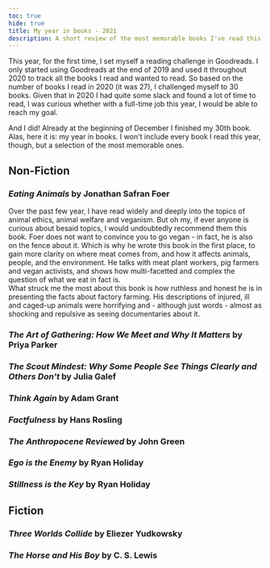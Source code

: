 ```yaml
---
toc: true
hide: true
title: My year in books - 2021
description: A short review of the most memorable books I've read this year.
---
```


This year, for the first time, I set myself a reading challenge in Goodreads. I only started using Goodreads at the end of 2019 and used it throughout 2020 to track all the books I read and wanted to read. So based on the number of books I read in 2020 (it was 27), I challenged myself to 30 books. Given that in 2020 I had quite some slack and found a lot of time to read, I was curious whether with a full-time job this year, I would be able to reach my goal.

And I did! Already at the beginning of December I finished my 30th book. Alas, here it is: my year in books. I won't include every book I read this year, though, but a selection of the most memorable ones.

## Non-Fiction

### *Eating Animals* by Jonathan Safran Foer

Over the past few year, I have read widely and deeply into the topics of animal ethics, animal welfare and veganism. But oh my, if ever anyone is curious about besaid topics, I would undoubtedly recommend them this book. 
Foer does not want to convince you to go vegan - in fact, he is also on the fence about it. Which is why he wrote this book in the first place, to gain more clarity on where meat comes from, and how it affects animals, people, and the environment. He talks with meat plant workers, pig farmers and vegan activists, and shows how multi-facetted and complex the question of what we eat in fact is.  
What struck me the most about this book is how ruthless and honest he is in presenting the facts about factory farming. His descriptions of injured, ill and caged-up animals were horrifying and - although just words - almost as shocking and repulsive as seeing documentaries about it.

### *The Art of Gathering: How We Meet and Why It Matters* by Priya Parker

### *The Scout Mindest: Why Some People See Things Clearly and Others Don't* by Julia Galef

### *Think Again* by Adam Grant

### *Factfulness* by Hans Rosling

### *The Anthropocene Reviewed* by John Green

### *Ego is the Enemy* by Ryan Holiday

### *Stillness is the Key* by Ryan Holiday

## Fiction

### *Three Worlds Collide* by Eliezer Yudkowsky

### *The Horse and His Boy* by C. S. Lewis
